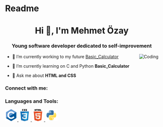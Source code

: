 # Readme
<h1 align="center">Hi 👋, I'm Mehmet Özay</h1>
<h3 align="center">Young software developer dedicated to self-improvement</h3>
<img align="right" alt="Coding" with="400" src=https://www.google.com/imgres?imgurl=https%3A%2F%2Fraw.githubusercontent.com%2FTheDudeThatCode%2FTheDudeThatCode%2Fmaster%2FAssets%2FDeveloper.gif>


- 🔭 I’m currently working to my future [Basic_Calculator](https://github.com/ozay-mehmet/Basic_Calculator)

- 🌱 I’m currently learning on C and Python **Basic_Calculator**

- 💬 Ask me about **HTML and CSS**

<h3 align="left">Connect with me:</h3>
<p align="left">
</p>

<h3 align="left">Languages and Tools:</h3>
<p align="left"> <a href="https://www.cprogramming.com/" target="_blank" rel="noreferrer"> <img src="https://raw.githubusercontent.com/devicons/devicon/master/icons/c/c-original.svg" alt="c" width="40" height="40"/> </a> <a href="https://www.w3schools.com/css/" target="_blank" rel="noreferrer"> <img src="https://raw.githubusercontent.com/devicons/devicon/master/icons/css3/css3-original-wordmark.svg" alt="css3" width="40" height="40"/> </a> <a href="https://www.w3.org/html/" target="_blank" rel="noreferrer"> <img src="https://raw.githubusercontent.com/devicons/devicon/master/icons/html5/html5-original-wordmark.svg" alt="html5" width="40" height="40"/> </a> <a href="https://www.python.org" target="_blank" rel="noreferrer"> <img src="https://raw.githubusercontent.com/devicons/devicon/master/icons/python/python-original.svg" alt="python" width="40" height="40"/> </a> </p>
